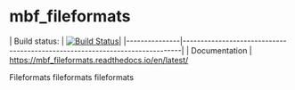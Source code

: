 # mbf_fileformats

| Build status: | [![Build
Status](https://travis-ci.com/TyberiusPrime/mbf_fileformats.svg?branch=master)](https://travis-ci.com/TyberiusPrime/mbf_fileformats)|
|---------------|-----------------------------------------------------------------------------|
| Documentation | https://mbf_fileformats.readthedocs.io/en/latest/


Fileformats fileformats fileformats

